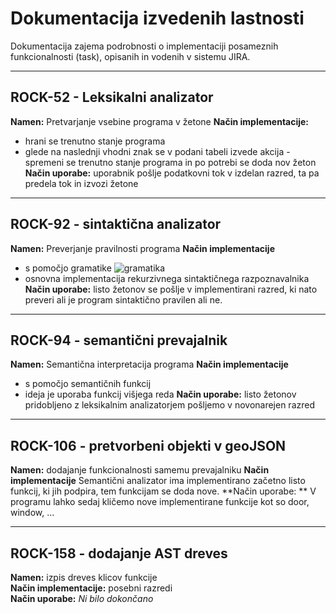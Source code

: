 # Dokumentacija izvedenih lastnosti
Dokumentacija zajema podrobnosti o implementaciji posameznih funkcionalnosti (task), opisanih in vodenih v sistemu JIRA.
***
## ROCK-52 - Leksikalni analizator
**Namen:** Pretvarjanje vsebine programa v žetone
**Način implementacije:**
* hrani se trenutno stanje programa
* glede na naslednji vhodni znak se v podani tabeli izvede akcija - spremeni se trenutno stanje programa in po potrebi se doda nov žeton
**Način uporabe:** uporabnik pošlje podatkovni tok v izdelan razred, ta pa predela tok in izvozi žetone

***
## ROCK-92 - sintaktična analizator
**Namen:** Preverjanje pravilnosti programa
**Način implementacije**
* s pomočjo gramatike
![gramatika](https://github.com/user-attachments/assets/74df2fac-e95f-4a5f-8c98-c79620870635)
* osnovna implementacija rekurzivnega sintaktičnega razpoznavalnika
**Način uporabe:** listo žetonov se pošlje v implementirani razred, ki nato preveri ali je program sintaktično pravilen ali ne.

***
## ROCK-94 - semantični prevajalnik
**Namen:** Semantična interpretacija programa
**Način implementacije** 
* s pomočjo semantičnih funkcij
* ideja je uporaba funkcij višjega reda
**Način uporabe:** listo žetonov pridobljeno z leksikalnim analizatorjem pošljemo v novonarejen razred

***
## ROCK-106 - pretvorbeni objekti v geoJSON
**Namen:** dodajanje funkcionalnosti samemu prevajalniku
**Način implementacije**
Semantični analizator ima implementirano začetno listo funkcij, ki jih podpira, tem funkcijam se doda nove.
**Način uporabe: ** V programu lahko sedaj kličemo nove implementirane funkcije kot so door, window, ...

***
## ROCK-158 - dodajanje AST dreves
**Namen:** izpis dreves klicov funkcije<br>
**Način implementacije:** posebni razredi<br>
**Način uporabe:** <i>Ni bilo dokončano</i>


